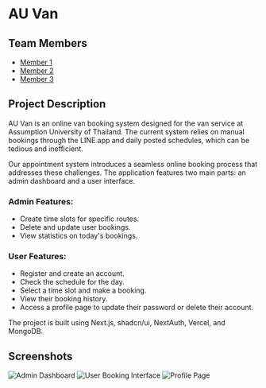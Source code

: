# AU Van

## Team Members
- [Member 1](link-to-repo)
- [Member 2](link-to-repo)
- [Member 3](link-to-repo)

## Project Description
AU Van is an online van booking system designed for the van service at Assumption University of Thailand. The current system relies on manual bookings through the LINE app and daily posted schedules, which can be tedious and inefficient. 

Our appointment system introduces a seamless online booking process that addresses these challenges. The application features two main parts: an admin dashboard and a user interface.

### Admin Features:
- Create time slots for specific routes.
- Delete and update user bookings.
- View statistics on today's bookings.

### User Features:
- Register and create an account.
- Check the schedule for the day.
- Select a time slot and make a booking.
- View their booking history.
- Access a profile page to update their password or delete their account.

The project is built using Next.js, shadcn/ui, NextAuth, Vercel, and MongoDB.

## Screenshots
![Admin Dashboard](link-to-screenshot1)
![User Booking Interface](link-to-screenshot2)
![Profile Page](link-to-screenshot3)


